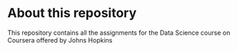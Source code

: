# About this repository
This repository contains all the assignments for the Data Science course on Coursera offered by Johns Hopkins  
